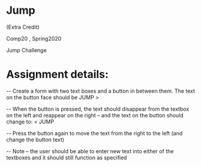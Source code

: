 # Jump
(Extra Credit) 

Comp20 , Spring2020

Jump Challenge

# Assignment details:

-- Create a form with two text boxes and a button in between them.   The text on the button face should be JUMP >

-- When the button is pressed, the text should disappear from the textbox on the left and reappear on the right – and the text on the button should change to:  < JUMP

-- Press the button again to move the text from the right to the left (and change the button text)

-- Note – the user should be able to enter new text into either of the textboxes and it should still function as specified
